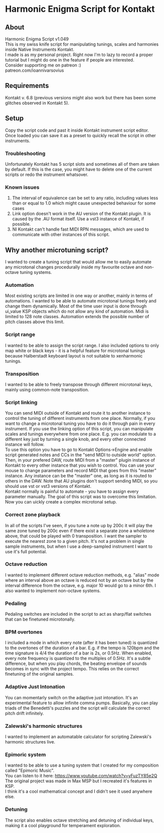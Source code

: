 # Harmonic Enigma Script for Kontakt
## About
Harmonic Enigma Script v1.049\
This is my swiss knife script for manipulating tunings, scales and harmonies inside Native Instruments Kontakt.\
I made is as my personal project. Right now I'm to lazy to record a proper tutorial but I might do one in the feature if people are interested.\
Consider supporting me on patreon :) \
patreon.com/ioannivarsovius

## Requirements
Kontakt v. 6.8 (previous versions might also work but there has been some glitches observed in Kontakt 5).
## Setup
Copy the script code and past it inside Kontakt instrument script editor. Once loaded you can save it as a preset to quickly recall the script in other instruments.
### Troubleshooting
Unfortunately Kontakt has 5 script slots and sometimes all of them are taken by default. If this is the case, you might have to delete one of the current scripts or redo the instrument whatsover.
### Known issues
1. The interval of equivalence can be set to any ratio, including values less than or equal to 1.0 which might cause unexpected behaviour for some cases
1. Link option doesn't work in the AU version of the Kontakt plugin. It is caused by the .AU format itself. Use a vst3 instance of Kontakt, if possible.
1. NI Kontakt can't handle fast MIDI RPN messages, which are used to communicate with other instances of this script.
## Why another microtuning script?
I wanted to create a tuning script that would allow me to easily automate any microtonal changes procedurally inside my favourite octave and non-octave tuning systems.
### Automation
Most existing scripts are limited in one way or another, mainly in terms of automations. I wanted to be able to automate microtonal tunings freely and change them dynamically. Most of the time user input is done through ui_value KSP objects which do not allow any kind of automation. Midi is limited to 128 note classes. Automation extends the possible number of pitch classes above this limit.
### Script range
I wanted to be able to assign the script range. I also included options to only map white or black keys - it is a helpful feature for microtonal tunings because Halberstadt keyboard layout is not suitable to xenharmonic tunings.
### Transposition
I wanted to be able to freely transpose through different microtonal keys, mainly using common-note transposition.
### Script linking
You can send MIDI outside of Kontakt and route it to another instance to control the tuning of different instruments from one place. Normally, if you want to change a microtonal tuning you have to do it through pain in every instrument. If you use the linking option of this script, you can manipulate scales and tunings everywhere from one place. E.g. you can modulate to a different key just by turning a single knob, and every other connected instance will follow.\
To use this option you have to go to Kontakt Options->Engine and enable script generated notes and CCs in the "send MIDI to outside world" option. Then, in your prefered DAW, route MIDI from a "master" plugin instance of Kontakt to every other instance that you wish to control. You can use your mouse to change parameters and record MIDI that goes from this "master" instance. Any instance can be the "master" one, as long as it is routed to others in the DAW. Note that AU plugins don't support sending MIDI, so you should use vst or vst3 versions of Kontakt.\
Kontakt normally is painful to automate - you have to assign every parameter manually. The goal of this script was to overcome this limitation. Now you can uickly create a complex microtonal setup.
### Correct zone playback
In all of the scripts I've seen, if you tune a note up by 200c it will play the same zone tuned by 200c even if there exist a separate zone a wholetone above, that could be played with 0 transposition. I want the sampler to execute the nearest zone to a given pitch. It's not a problem in single sample instruments, but when I use a deep-sampled instrument I want to use it's full potential.
### Octave reduction
I wanted to implement different octave reduction methods, e.g. "alias" mode where an interval above an octave is reduced not by an octave but by the interval difference from the octave, e.g. major 10 would go to a minor 6th. I also wanted to implement non-octave systems.
### Pedaling
Pedaling switches are included in the script to act as sharp/flat switches that can be finetuned microtonally.
### BPM overtones
I included a mode in which every note (after it has been tuned) is quantized to the overtones of the duration of a bar. E.g. if the tempo is 120bpm and the time signature is 4/4 the duration of a bar is 2s, or 0.5Hz. When enabled, every note frequency is quantized to the multiples of 0.5Hz. It's a subtle difference, but when you play chords, the beating envelope of sounds becomes in sync with the project tempo. This relies on the correct finetuning of the original samples.
### Adaptive Just Intonation
You can momentarly switch on the adaptive just intonation. It's an experimental feature to allow infinite comma pumps. Basically, you can play triads of the Benedetti's puzzles and the script will calculate the correct pitch drift infinitely.
### Zalewski's harmonic structures
I wanted to implement an automatable calculator for scripting Zalewski's harmonic structures live.
### Epimoric system
I wanted to be able to use a tuning system that I created for my composition called "Epimoric Music". \
You can listen to it here: https://www.youtube.com/watch?v=yFuzTY85e2Q
\
The original project was made in Max MSP but I recreated it's features in KSP.\
I think it's a cool mathematical concept and I didn't see it used anywhere else.
### Detuning
The script also enables octave stretching and detuning of individual keys, making it a cool playground for temperament exploration.